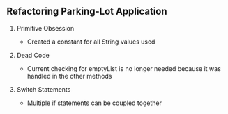 ## Refactoring  Parking-Lot Application

1. Primitive Obsession
    - Created a constant for all String values used
    
2. Dead Code
    - Current checking for emptyList is no longer needed because it was handled in the other methods
    
3. Switch Statements
    - Multiple if statements can be coupled together

